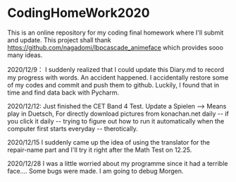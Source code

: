 # CodingHomeWork2020
This is an online repository for my coding final homework where I'll submit and update.
This project shall thank https://github.com/nagadomi/lbpcascade_animeface which provides sooo many ideas.

2020/12/9：
	I suddenly realized that I could update this Diary.md to record my progress with words.
	An accident happened. I accidentally restore some of my codes and commit and push them to github. Luckily, I found that in time and find data back with Pycharm.

2020/12/12:
	Just finished the CET Band 4 Test.
	Update a Spielen --> Means play in Duetsch, For directly download pictures from konachan.net daily -- if you click it daily -- trying to figure out how to run it automatically when the computer first starts everyday -- therotically.

2020/12/15
	I suddenly came up the idea of using the translator for the repair-name part and I'll try it right after the Math Test on 12.25.

2020/12/28
	I was a little worried about my programme since it had a terrible face.... Some bugs were made. I am going to debug Morgen.